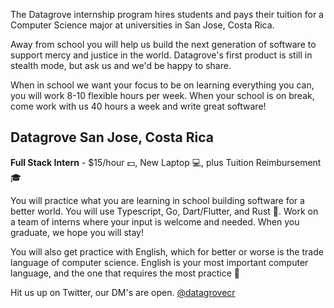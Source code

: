 

The Datagrove internship program hires students and pays their tuition for a Computer Science major at universities in San Jose, Costa Rica. 

Away from school you will help us build the next generation of software to support mercy and justice in the world. Datagrove's first product is still in stealth mode, but ask us and we'd be happy to share.

When in school we want your focus to be on learning everything you can, you will work 8-10 flexible hours per week. When your school is on break, come work with us 40 hours a week and write great software! 


## Datagrove San Jose, Costa Rica

**Full Stack Intern** - $15/hour :dollar:, New Laptop :computer:, plus Tuition Reimbursement :mortar_board:

You will practice what you are learning in school building software for a better world. You will use Typescript, Go, Dart/Flutter, and Rust :crab:. Work on a team of interns where your input is welcome and needed. When you graduate, we hope you will stay!

You will also get practice with English, which for better or worse is the trade language of computer science. English is your most important computer language, and the one that requires the most practice :100:

Hit us up on Twitter, our DM's are open.
[@datagrovecr](https://twitter.com/datagrovecr)